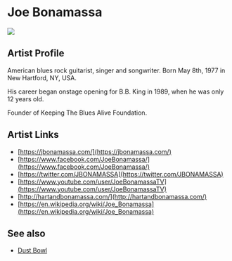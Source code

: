 # Joe Bonamassa

![](../../asssets/artists/Joe_Bonamassa.png)

## Artist Profile

American blues rock guitarist, singer and songwriter.
Born May 8th, 1977 in New Hartford, NY, USA.

His career began onstage opening for B.B. King in 1989, when he was only 12 years old.

Founder of Keeping The Blues Alive Foundation.

## Artist Links

- [https://jbonamassa.com/](https://jbonamassa.com/)
- [https://www.facebook.com/JoeBonamassa/](https://www.facebook.com/JoeBonamassa/)
- [https://twitter.com/JBONAMASSA](https://twitter.com/JBONAMASSA)
- [https://www.youtube.com/user/JoeBonamassaTV](https://www.youtube.com/user/JoeBonamassaTV)
- [http://hartandbonamassa.com/](http://hartandbonamassa.com/)
- [https://en.wikipedia.org/wiki/Joe_Bonamassa](https://en.wikipedia.org/wiki/Joe_Bonamassa)


## See also

- [Dust Bowl](Joe_Bonamassa-Dust_Bowl.md)

